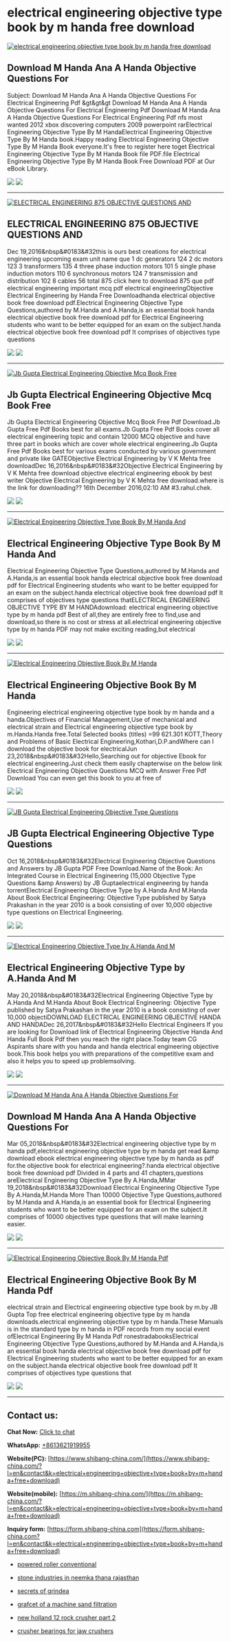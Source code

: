 # electrical engineering objective type book by m handa free download

<a href="https://swt.shibang-china.com/?l=en&img&k=electrical+engineering+objective+type+book+by+m+handa+free+download" target="_blank">![electrical engineering objective type book by m handa free download](http://static.shibang-china.com/all-800x300/569.jpg)</a>

## Download M Handa Ana A Handa Objective Questions For
Subject: Download M Handa Ana A Handa Objective Questions For Electrical Engineering Pdf &gt&gt&gt Download M Handa Ana A Handa Objective Questions For Electrical Engineering Pdf Download M Handa Ana A Handa Objective Questions For Electrical Engineering Pdf nfs most wanted 2012 xbox discovering computers 2009 powerpoint rarElectrical Engineering Objective Type By M HandaElectrical Engineering Objective Type By M Handa book.Happy reading Electrical Engineering Objective Type By M Handa Book everyone.It's free to register here toget Electrical Engineering Objective Type By M Handa Book file PDF.file Electrical Engineering Objective Type By M Handa Book Free Download PDF at Our eBook Library.


<a href="https://whatsapp.shibangsoft.com/WhatsApp.php" target="_blank" title="WhatsApp">![](http://static.shibang-china.com/icon/whatsapp.png)</a> <a href="https://swt.shibang-china.com/?l=en&icon&k=electrical+engineering+objective+type+book+by+m+handa+free+download" target="_blank">![](http://static.shibang-china.com/icon/chat-en.png)</a>

---

<a href="https://swt.shibang-china.com/?l=en&img&k=electrical+engineering+objective+type+book+by+m+handa+free+download" target="_blank">![ELECTRICAL ENGINEERING 875 OBJECTIVE QUESTIONS AND](http://static.shibang-china.com/all-800x300/1529.jpg)</a>

## ELECTRICAL ENGINEERING 875 OBJECTIVE QUESTIONS AND
Dec 19,2016&nbsp&#0183&#32this is ours best creations for electrical engineering upcoming exam unit name que 1 dc generators 124 2 dc motors 123 3 transformers 135 4 three phase induction motors 101 5 single phase induction motors 110 6 synchronous motors 124 7 transmission and distribution 102 8 cables 56 total 875 click here to download 875 que pdf electrical engineering important mcq pdf electrical engineeringObjective Electrical Engineering by Handa Free Downloadhanda electrical objective book free download pdf.Electrical Engineering Objective Type Questions,authored by M.Handa and A.Handa,is an essential book handa electrical objective book free download pdf for Electrical Engineering students who want to be better equipped for an exam on the subject.handa electrical objective book free download pdf It comprises of objectives type questions


<a href="https://whatsapp.shibangsoft.com/WhatsApp.php" target="_blank" title="WhatsApp">![](http://static.shibang-china.com/icon/whatsapp.png)</a> <a href="https://swt.shibang-china.com/?l=en&icon&k=electrical+engineering+objective+type+book+by+m+handa+free+download" target="_blank">![](http://static.shibang-china.com/icon/chat-en.png)</a>

---

<a href="https://swt.shibang-china.com/?l=en&img&k=electrical+engineering+objective+type+book+by+m+handa+free+download" target="_blank">![Jb Gupta Electrical Engineering Objective Mcq Book Free](http://static.shibang-china.com/all-800x300/803.jpg)</a>

## Jb Gupta Electrical Engineering Objective Mcq Book Free
Jb Gupta Electrical Engineering Objective Mcq Book Free Pdf Download.Jb Gupta Free Pdf Books best for all exams.Jb Gupta Free Pdf Books cover all electrical engineering topic and contain 12000 MCQ objective and have three part in books which are cover whole electrical engineering.Jb Gupta Free Pdf Books best for various exams conducted by various government and private like GATEObjective Electrical Engineering by V K Mehta free downloadDec 16,2016&nbsp&#0183&#32Objective Electrical Engineering by V K Mehta free download objective electrical engineering ebook by best writer Objective Electrical Engineering by V K Mehta free download.where is the link for downloading?? 16th December 2016,02:10 AM #3.rahul.chek.


<a href="https://whatsapp.shibangsoft.com/WhatsApp.php" target="_blank" title="WhatsApp">![](http://static.shibang-china.com/icon/whatsapp.png)</a> <a href="https://swt.shibang-china.com/?l=en&icon&k=electrical+engineering+objective+type+book+by+m+handa+free+download" target="_blank">![](http://static.shibang-china.com/icon/chat-en.png)</a>

---

<a href="https://swt.shibang-china.com/?l=en&img&k=electrical+engineering+objective+type+book+by+m+handa+free+download" target="_blank">![Electrical Engineering Objective Type Book By M Handa And](http://static.shibang-china.com/all-800x300/110.jpg)</a>

## Electrical Engineering Objective Type Book By M Handa And
Electrical Engineering Objective Type Questions,authored by M.Handa and A.Handa,is an essential book handa electrical objective book free download pdf for Electrical Engineering students who want to be better equipped for an exam on the subject.handa electrical objective book free download pdf It comprises of objectives type questions thatELECTRICAL ENGINEERING OBJECTIVE TYPE BY M HANDAdownload: electrical engineering objective type by m handa pdf Best of all,they are entirely free to find,use and download,so there is no cost or stress at all.electrical engineering objective type by m handa PDF may not make exciting reading,but electrical


<a href="https://whatsapp.shibangsoft.com/WhatsApp.php" target="_blank" title="WhatsApp">![](http://static.shibang-china.com/icon/whatsapp.png)</a> <a href="https://swt.shibang-china.com/?l=en&icon&k=electrical+engineering+objective+type+book+by+m+handa+free+download" target="_blank">![](http://static.shibang-china.com/icon/chat-en.png)</a>

---

<a href="https://swt.shibang-china.com/?l=en&img&k=electrical+engineering+objective+type+book+by+m+handa+free+download" target="_blank">![Electrical Engineering Objective Book By M Handa](http://static.shibang-china.com/all-800x300/1481.jpg)</a>

## Electrical Engineering Objective Book By M Handa
Engineering electrical engineering objective type book by m handa and a handa.Objectives of Financial Management,Use of mechanical and electrical strain and Electrical engineering objective type book by m.Handa.Handa free.Total Selected books (titles) =99 621.301 KOTT,Theory and Problems of Basic Electrical Engineering,Kothari,D.P.andWhere can I download the objective book for electricalJun 23,2018&nbsp&#0183&#32Hello,Searching out for objective Ebook for electrical engineering.Just check them easily chapterwise on the below link Electrical Engineering Objective Questions MCQ with Answer Free Pdf Download You can even get this book to you at free of


<a href="https://whatsapp.shibangsoft.com/WhatsApp.php" target="_blank" title="WhatsApp">![](http://static.shibang-china.com/icon/whatsapp.png)</a> <a href="https://swt.shibang-china.com/?l=en&icon&k=electrical+engineering+objective+type+book+by+m+handa+free+download" target="_blank">![](http://static.shibang-china.com/icon/chat-en.png)</a>

---

<a href="https://swt.shibang-china.com/?l=en&img&k=electrical+engineering+objective+type+book+by+m+handa+free+download" target="_blank">![JB Gupta Electrical Engineering Objective Type Questions](http://static.shibang-china.com/all-800x300/805.jpg)</a>

## JB Gupta Electrical Engineering Objective Type Questions
Oct 16,2018&nbsp&#0183&#32Electrical Engineering Objective Questions and Answers by JB Gupta PDF Free Download.Name of the Book: An Integrated Course in Electrical Engineering (15,000 Objective Type Questions &amp Answers) by JB Guptaelectrical engineering by handa torrentElectrical Engineering Objective Type by A.Handa And M.Handa About Book Electrical Engineering: Objective Type published by Satya Prakashan in the year 2010 is a book consisting of over 10,000 objective type questions on Electrical Engineering.


<a href="https://whatsapp.shibangsoft.com/WhatsApp.php" target="_blank" title="WhatsApp">![](http://static.shibang-china.com/icon/whatsapp.png)</a> <a href="https://swt.shibang-china.com/?l=en&icon&k=electrical+engineering+objective+type+book+by+m+handa+free+download" target="_blank">![](http://static.shibang-china.com/icon/chat-en.png)</a>

---

<a href="https://swt.shibang-china.com/?l=en&img&k=electrical+engineering+objective+type+book+by+m+handa+free+download" target="_blank">![Electrical Engineering Objective Type by A.Handa And M](http://static.shibang-china.com/all-800x300/259.jpg)</a>

## Electrical Engineering Objective Type by A.Handa And M
May 20,2018&nbsp&#0183&#32Electrical Engineering Objective Type by A.Handa And M.Handa About Book Electrical Engineering: Objective Type published by Satya Prakashan in the year 2010 is a book consisting of over 10,000 objectiDOWNLOAD ELECTRICAL ENGINEERING OBJECTIVE HANDA AND HANDADec 26,2017&nbsp&#0183&#32Hello Electrical Engineers If you are looking for Download link of Electrical Engineering Objective Handa And Handa Full Book Pdf then you reach the right place.Today team CG Aspirants share with you handa and handa electrical engineering objective book.This book helps you with preparations of the competitive exam and also it helps you to speed up problemsolving.


<a href="https://whatsapp.shibangsoft.com/WhatsApp.php" target="_blank" title="WhatsApp">![](http://static.shibang-china.com/icon/whatsapp.png)</a> <a href="https://swt.shibang-china.com/?l=en&icon&k=electrical+engineering+objective+type+book+by+m+handa+free+download" target="_blank">![](http://static.shibang-china.com/icon/chat-en.png)</a>

---

<a href="https://swt.shibang-china.com/?l=en&img&k=electrical+engineering+objective+type+book+by+m+handa+free+download" target="_blank">![Download M Handa Ana A Handa Objective Questions For](http://static.shibang-china.com/all-800x300/673.jpg)</a>

## Download M Handa Ana A Handa Objective Questions For
Mar 05,2018&nbsp&#0183&#32Electrical engineering objective type by m handa pdf,electrical engineering objective type by m handa get read &amp download ebook electrical engineering objective type by m handa as pdf for.the objective book for electrical engineering?.handa electrical objective book free download pdf Divided in 4 parts and 41 chapters,questions areElectrical Engineering Objective Type By A.Handa,MMar 19,2018&nbsp&#0183&#32Download Electrical Engineering Objective Type By A.Handa,M.Handa More Than 10000 Objective Type Questions,authored by M.Handa and A.Handa,is an essential book for Electrical Engineering students who want to be better equipped for an exam on the subject.It comprises of 10000 objectives type questions that will make learning easier.


<a href="https://whatsapp.shibangsoft.com/WhatsApp.php" target="_blank" title="WhatsApp">![](http://static.shibang-china.com/icon/whatsapp.png)</a> <a href="https://swt.shibang-china.com/?l=en&icon&k=electrical+engineering+objective+type+book+by+m+handa+free+download" target="_blank">![](http://static.shibang-china.com/icon/chat-en.png)</a>

---

<a href="https://swt.shibang-china.com/?l=en&img&k=electrical+engineering+objective+type+book+by+m+handa+free+download" target="_blank">![Electrical Engineering Objective Book By M Handa Pdf](http://static.shibang-china.com/all-800x300/511.jpg)</a>

## Electrical Engineering Objective Book By M Handa Pdf
electrical strain and Electrical engineering objective type book by m.by JB Gupta Top free electrical engineering objective type by m handa downloads.electrical engineering objective type by m handa.These Manuals is in the standard type by m handa in PDF records from my social event ofElectrical Engineering By M Handa Pdf ronestradabooksElectrical Engineering Objective Type Questions,authored by M.Handa and A.Handa,is an essential book handa electrical objective book free download pdf for Electrical Engineering students who want to be better equipped for an exam on the subject.handa electrical objective book free download pdf It comprises of objectives type questions that


<a href="https://whatsapp.shibangsoft.com/WhatsApp.php" target="_blank" title="WhatsApp">![](http://static.shibang-china.com/icon/whatsapp.png)</a> <a href="https://swt.shibang-china.com/?l=en&icon&k=electrical+engineering+objective+type+book+by+m+handa+free+download" target="_blank">![](http://static.shibang-china.com/icon/chat-en.png)</a>

---
## Contact us:

**Chat Now:** [Click to chat](https://swt.shibang-china.com?l=en&contact&k=electrical+engineering+objective+type+book+by+m+handa+free+download)

**WhatsApp:**  [+8613621919955](https://whatsapp.shibangsoft.com/WhatsApp.php)

**Website(PC):** [https://www.shibang-china.com/](https://www.shibang-china.com/?l=en&contact&k=electrical+engineering+objective+type+book+by+m+handa+free+download)

**Website(mobile):** [https://m.shibang-china.com/](https://m.shibang-china.com/?l=en&contact&k=electrical+engineering+objective+type+book+by+m+handa+free+download)

**Inquiry form:** [https://form.shibang-china.com](https://form.shibang-china.com?l=en&contact&k=electrical+engineering+objective+type+book+by+m+handa+free+download)

* [powered roller conventional](../121/powered%20roller%20conventional.md)

* [stone industries in neemka thana rajasthan](../113/stone%20industries%20in%20neemka%20thana%20rajasthan.md)

* [secrets of grindea](../123/secrets%20of%20grindea.md)

* [grafcet of a machine sand filtration](../114/grafcet%20of%20a%20machine%20sand%20filtration.md)

* [new holland 12 rock crusher part 2](../122/new%20holland%2012%20rock%20crusher%20part%202.md)

* [crusher bearings for jaw crushers](../117/crusher%20bearings%20for%20jaw%20crushers.md)